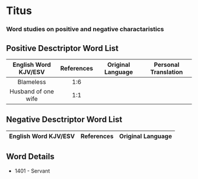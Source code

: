 # Titus
### Word studies on positive and negative charactaristics

## Positive Desctriptor Word List
| English Word KJV/ESV  | References    | Original Language | Personal Translation  |
| :-------------------: | :-----------: | :---------------: | :-----------:         |
| Blameless             | 1:6           |             |                  |
| Husband of one wife               | 1:1           | | |



## Negative Desctriptor Word List
| English Word KJV/ESV  | References    | Original Language |
| :-------------------: | :-----------: | :---------------: |


## Word Details

* 1401 - Servant
